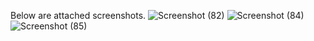 Below are attached screenshots.
![Screenshot (82)](https://github.com/user-attachments/assets/89fb6cfc-b59b-4bf6-a678-3a8e79023042)
![Screenshot (84)](https://github.com/user-attachments/assets/bb855799-b67b-42de-ae33-6f73d2f555ce)
![Screenshot (85)](https://github.com/user-attachments/assets/d1679a25-4c31-4bd3-8696-489c924a05f7)
